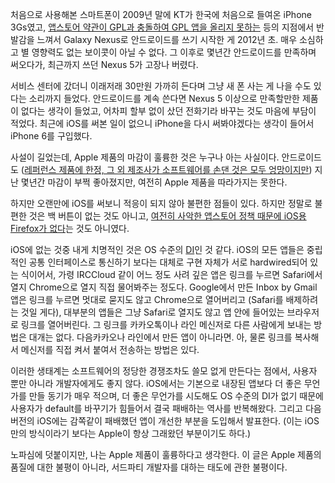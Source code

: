 처음으로 사용해본 스마트폰이 2009년 말에 KT가 한국에 처음으로 들여온 iPhone 3Gs였고, [앱스토어 약관이 GPL과 충돌하여 GPL 앱을 올리지 못하는][1] 등의 지점에서 반발감을 느껴서 Galaxy Nexus로 안드로이드를 쓰기 시작한 게 2012년 초. 매우 소심하고 별 영향력도 없는 보이콧이 아닐 수 없다. 그 이후로 몇년간 안드로이드를 만족하며 써오다가, 최근까지 쓰던 Nexus 5가 고장나 버렸다.

서비스 센터에 갔더니 이래저래 30만원 가까히 든다며 그냥 새 폰 사는 게 나을 수도 있다는 소리까지 들었다. 안드로이드를 계속 쓴다면 Nexus 5 이상으로 만족할만한 제품이 없다는 생각이 들었고, 어차피 할부 없이 샀던 전화기라 바꾸는 것도 마음에 부담이 적었다. 최근에 iOS를 써본 일이 없으니 iPhone을 다시 써봐야겠다는 생각이 들어서 iPhone 6를 구입했다.

사설이 길었는데, Apple 제품의 마감이 훌륭한 것은 누구나 아는 사실이다. 안드로이드도 ([레퍼런스 제품에 한정, 그 외 제조사가 소프트웨어를 손댄 것은 모두 엉망이지만][2]) 지난 몇년간 마감이 부쩍 좋아졌지만, 여전히 Apple 제품을 따라가지는 못한다.

하지만 오랜만에 iOS를 써보니 적응이 되지 않아 불편한 점들이 있다. 하지만 정말로 불편한 것은 백 버튼이 없는 것도 아니고, [여전히 사악한 앱스토어 정책 때문에 iOS용 Firefox가 없다][3]는 것도 아니였다.

iOS에 없는 것중 내게 치명적인 것은 OS 수준의 [DI][4]인 것 같다. iOS의 모든 앱들은 중립적인 공통 인터페이스로 통신하기 보다는 대체로 구현 자체가 서로 hardwired되어 있는 식이어서, 가령 IRCCloud 같이 어느 정도 사려 깊은 앱은 링크를 누르면 Safari에서 열지 Chrome으로 열지 직접 물어봐주는 정도다. Google에서 만든 Inbox by Gmail 앱은 링크를 누르면 멋대로 묻지도 않고 Chrome으로 열어버리고 (Safari를 배제하려는 것일 게다), 대부분의 앱들은 그냥 Safari로 열지도 않고 앱 안에 들어있는 브라우저로 링크를 열어버린다. 그 링크를 카카오톡이나 라인 메신저로 다른 사람에게 보내는 방법은 대개는 없다. 다음카카오나 라인에서 만든 앱이 아니라면. 아, 물론 링크를 복사해서 메신저를 직접 켜서 붙여서 전송하는 방법은 있다.

이러한 생태계는 소프트웨어의 정당한 경쟁조차도 쓸모 없게 만든다는 점에서, 사용자 뿐만 아니라 개발자에게도 좋지 않다. iOS에서는 기본으로 내장된 앱보다 더 좋은 무언가를 만들 동기가 매우 적으며, 더 좋은 무언가를 시도해도 OS 수준의 DI가 없기 때문에 사용자가 default를 바꾸기가 힘들어서 결국 패배하는 역사를 반복해왔다. 그리고 다음 버전의 iOS에는 감쪽같이 패배했던 앱이 개선한 부분을 도입해서 발표한다. (이는 iOS만의 방식이라기 보다는 Apple이 항상 그래왔던 부분이기도 하다.)

노파심에 덧붙이지만, 나는 Apple 제품이 훌륭하다고 생각한다. 이 글은 Apple 제품의 품질에 대한 불평이 아니라, 서드파티 개발자를 대하는 태도에 관한 불평이다.

[1]: http://www.fsf.org/news/2010-05-app-store-compliance
[2]: https://twitter.com/hongminhee/status/598378487964041216
[3]: http://www.cnet.com/news/mozilla-says-no-plans-to-return-to-ios/
[4]: http://en.wikipedia.org/wiki/Dependency_injection
